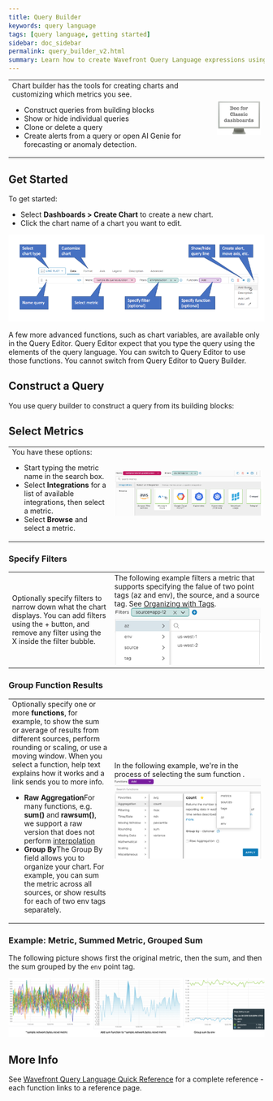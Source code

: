```yaml
---
title: Query Builder
keywords: query language
tags: [query language, getting started]
sidebar: doc_sidebar
permalink: query_builder_v2.html
summary: Learn how to create Wavefront Query Language expressions using Query Builder.
---
```


<table style="width: 100%;">
<tbody>
<tr>
<td width="80%">Chart builder has the tools for creating charts and customizing which metrics you see.
<ul>
<li>Construct queries from building blocks</li>
<li>Show or hide individual queries</li>
<li>Clone or delete a query</li>
<li>Create alerts from a query or open AI Genie for forecasting or anomaly detection. </li></ul></td>
<td width="20%"><a href="query_language_query_builder.html"><img src="/images/classic_button.png" alt="click here for the classic doc"/></a></td>
</tr>
</tbody>
</table>


## Get Started

To get started:
* Select **Dashboards > Create Chart** to create a new chart.
* Click the chart name of a chart you want to edit.

![query builder tasks](images/query_builder_collage.png)

A few more advanced functions, such as chart variables, are available only in the Query Editor. Query Editor expect that you type the query using the elements of the query language. You can switch to Query Editor to use those functions. You cannot switch from Query Editor to Query Builder.

## Construct a Query

You use query builder to construct a query from its building blocks:

## Select Metrics

<table style="width: 100%;">
<tbody>
<tr>
<td width="40%">You have these options:
<ul>
<li>Start typing the metric name in the search box.</li>
<li>Select <strong>Integrations</strong> for a list of available integrations, then select a metric. </li>
<li>Select <strong>Browse</strong> and select a metric. </li></ul></td>
<td width="60%"><img src="/images/v2_add_metric.png" alt="add a metric"></td>
</tr>
</tbody>
</table>

### Specify Filters

<table style="width: 100%;">
<tbody>
<tr>
<td width="40%">Optionally specify filters to narrow down what the chart displays. You can add filters using the + button, and remove any filter using the X inside the filter bubble. </td>
<td width="60%">The following example filters a metric that supports specifying the falue of two point tags (az and env), the source, and a source tag. See <a href="tags_overview.html">Organizing with Tags</a>.<br>
<img src="/images/v2_add_filter.png" alt="add a filter"></td>
</tr>
</tbody>
</table>

### Group Function Results

<table style="width: 100%;">
<tbody>
<tr>
<td width="40%">Optionally specify one or more <strong>functions</strong>, for example, to show the sum or average of results from different sources, perform rounding or scaling, or use a moving window. When you select a function, help text explains how it works and a link sends you to more info.
<ul>
<li><strong>Raw Aggregation</strong>For many functions, e.g. <strong>sum()</strong> and <strong>rawsum()</strong>, we support a raw version that does not perform <a href="query_language_aggregate_functions.html">interpolation</a></li>
<li><strong>Group By</strong>The Group By field allows you to organize your chart. For example, you can sum the metric across all sources, or show results for each of two env tags separately.  </li></ul> </td>
<td width="60%">In the following example, we're in the process of selecting the sum function .<br>
<img src="/images/v2_add_functions.png" alt="add a function"></td>
</tr>
</tbody>
</table>

### Example: Metric, Summed Metric, Grouped Sum

The following picture shows first the original metric, then the sum, and then the sum grouped by the `env` point tag.

![query builder results](images/query_builder_results.png)


## More Info

See [Wavefront Query Language Quick Reference](query_language_reference.html) for a complete reference - each function links to a reference page.
